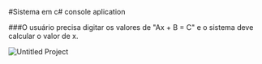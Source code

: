 #Sistema em c# console aplication


###O usuário precisa digitar os valores de "Ax + B = C" e o sistema deve calcular o valor de x.


![Untitled Project](https://user-images.githubusercontent.com/48251038/80432601-16c57780-88cb-11ea-938d-e73c3e0de8fe.gif)
